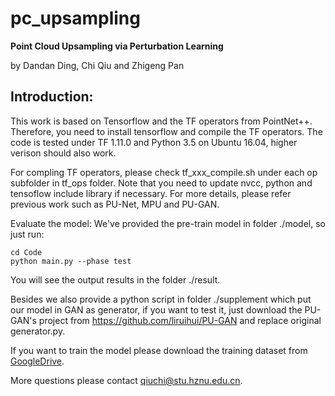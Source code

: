 # pc_upsampling
**Point Cloud Upsampling via Perturbation Learning**


by Dandan Ding, Chi Qiu and Zhigeng Pan

## Introduction: 
This work is based on Tensorflow and the TF operators from PointNet++. Therefore, you need to install tensorflow and compile the TF operators.
The code is tested under TF 1.11.0 and Python 3.5 on Ubuntu 16.04, higher verison should also work.

For compling TF operators, please check tf_xxx_compile.sh under each op subfolder in tf_ops folder. Note that you need to update nvcc, python and tensoflow include library if necessary. For more details, please refer previous work such as PU-Net, MPU and PU-GAN. 

Evaluate the model: We've provided the pre-train model in folder ./model, so just run:

```
cd Code
python main.py --phase test
```

You will see the output results in the folder ./result.

Besides we also provide a python script in folder ./supplement which put our model in GAN as generator, if you want to test it, just download the PU-GAN's project from https://github.com/liruihui/PU-GAN and replace original generator.py. 

If you want to train the model please download the training dataset from [GoogleDrive](https://drive.google.com/file/d/17aZ9pRi2eqgCIfj-JWA8RPzK2trHzrAd/view?usp=sharing).


More questions please contact <qiuchi@stu.hznu.edu.cn>.
